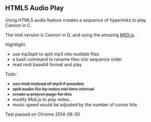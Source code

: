 HTML5 Audio Play
--------------------

Using HTML5 audio feature creates a sequence of hyperlinks to play Cannon in C.

The midi version is Cannon in D, and using the amazing [MIDI.js](https://github.com/mudcube/MIDI.js) .

Hightlight:
* use mp3splt to split mp3 into mutilple files
* a bash command to rename files into sequence order
* read midi base64 format and play

Todo:
* ~~use midi instead of mp3 if possible~~
* ~~split audio file by notes not time interval~~
* ~~create a project page for this~~
* modify Midi.js to play notes.
* music speed would be adjusted by the number of cursor hits

Test passed on Chrome 2014-06-30
